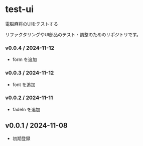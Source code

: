# test-ui
電脳麻将のUIをテストする

リファクタリングやUI部品のテスト・調整のためのリポジトリです。

### v0.0.4 / 2024-11-12
  - form を追加

### v0.0.3 / 2024-11-12
  - font を追加

### v0.0.2 / 2024-11-11
  - fadeIn を追加

## v0.0.1 / 2024-11-08
  - 初期登録
